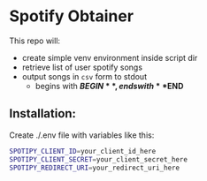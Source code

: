 # Spotify Obtainer
This repo will:
- create simple venv environment inside script dir
- retrieve list of user spotify songs
- output songs in `csv` form to stdout
    - begins with **$BEGIN**, ends with **$END**

## Installation:
Create ./.env file with variables like this:
```sh
SPOTIPY_CLIENT_ID=your_client_id_here
SPOTIPY_CLIENT_SECRET=your_client_secret_here
SPOTIPY_REDIRECT_URI=your_redirect_uri_here
```